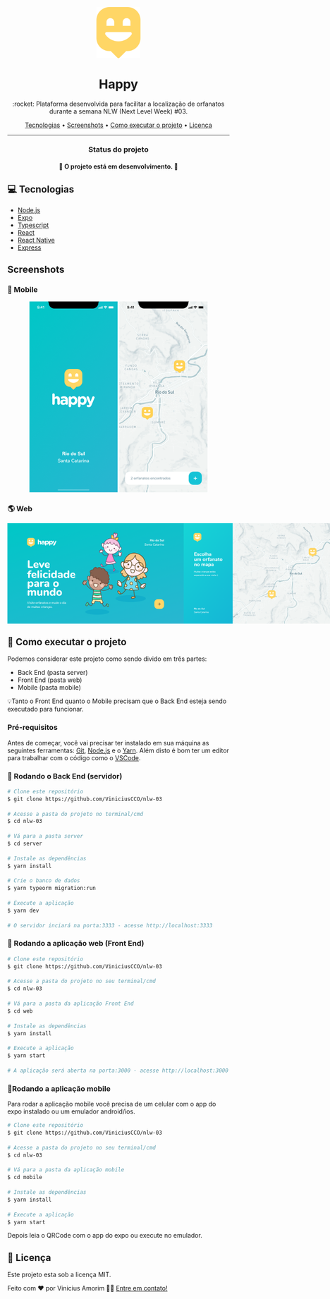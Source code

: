 <p align="center">
   <img src="./assets/logo.svg" alt="Turma" width="100px"/>   
</p>

<h1 align="center" style="font-weight: bold">Happy</h1>

<p align="center">:rocket: Plataforma desenvolvida para facilitar a localização de orfanatos durante a semana NLW (Next Level Week) #03.</p>

<p align="center">
 <a href="#computer-Tecnologias">Tecnologias</a> •
 <a href="#Screenshots">Screenshots</a> • 
 <a href="#rocket-Como-executar-o-projeto">Como executar o projeto</a> • 
 <a href="#memo-licença">Licença</a>
</p>

<hr/>

<div id="status">
    <h3 align="center">Status do projeto</h3>
    <h4 align="center">
      🚧 O projeto está em desenvolvimento. 🚧
    </h4>
  </div>

## :computer: Tecnologias
<ul>
  <li><a href="https://nodejs.org/">Node.js</a></li>
  <li><a href="https://expo.io/">Expo</a></li>
  <li><a href="https://www.typescriptlang.org/">Typescript</a></li>
  <li><a href="https://reactjs.org/">React</a></li>
  <li><a href="https://reactnative.dev/">React Native</a></li>
  <li><a href="https://expressjs.com/en/api.html#express">Express</a></li>
</ul>

## Screenshots

### :iphone:	Mobile
<p align="center">
  <img alt="NextLevelWeek" title="#NextLevelWeek" src="./assets/splash-mobile.png" width="200px">

  <img alt="NextLevelWeek" title="#NextLevelWeek" src="./assets/mapa-mobile.png" width="200px">
</p>

### :earth_americas: Web
<p align="center" style="display: flex; justify-content: space-around; max-width: 820px;">
  <img alt="NextLevelWeek" title="#NextLevelWeek" src="./assets/home.png" width="400px">

  <img alt="NextLevelWeek" title="#NextLevelWeek" src="./assets/mapa.png" width="400px">
</p>

## :rocket: Como executar o projeto

<p>Podemos considerar este projeto como sendo divido em três partes:</p>
<ul>
  <li>Back End (pasta server)</li>
  <li>Front End (pasta web)</li>
  <li>Mobile (pasta mobile)</li>
</ul>

<p>💡Tanto o Front End quanto o Mobile precisam que o Back End esteja sendo executado para funcionar.</p>

### Pré-requisitos

<p>Antes de começar, você vai precisar ter instalado em sua máquina as seguintes ferramentas:
<a href="https://git-scm.com">Git</a>, <a href="https://nodejs.org/">Node.js</a> e o <a href="https://yarnpkg.com/">Yarn</a>. 
Além disto é bom ter um editor para trabalhar com o código como o <a href="https://code.visualstudio.com/">VSCode</a>.</p>

### 🎲 Rodando o Back End (servidor)

```bash
# Clone este repositório
$ git clone https://github.com/ViniciusCCO/nlw-03

# Acesse a pasta do projeto no terminal/cmd
$ cd nlw-03

# Vá para a pasta server
$ cd server

# Instale as dependências
$ yarn install

# Crie o banco de dados
$ yarn typeorm migration:run

# Execute a aplicação
$ yarn dev

# O servidor inciará na porta:3333 - acesse http://localhost:3333 
```

### 🧭 Rodando a aplicação web (Front End)

```bash
# Clone este repositório
$ git clone https://github.com/ViniciusCCO/nlw-03

# Acesse a pasta do projeto no seu terminal/cmd
$ cd nlw-03

# Vá para a pasta da aplicação Front End
$ cd web

# Instale as dependências
$ yarn install

# Execute a aplicação
$ yarn start

# A aplicação será aberta na porta:3000 - acesse http://localhost:3000
```

### 📱Rodando a aplicação mobile

<p>Para rodar a aplicação mobile você precisa de um celular com o app do expo instalado ou um emulador android/ios.</p>

```bash
# Clone este repositório
$ git clone https://github.com/ViniciusCCO/nlw-03

# Acesse a pasta do projeto no seu terminal/cmd
$ cd nlw-03

# Vá para a pasta da aplicação mobile
$ cd mobile

# Instale as dependências
$ yarn install

# Execute a aplicação
$ yarn start
```
<p>Depois leia o QRCode com o app do expo ou execute no emulador.</p>

## :memo: Licença

Este projeto esta sob a licença MIT.

Feito com ❤️ por Vinicius Amorim 👋🏽 [Entre em contato!](https://www.linkedin.com/in/vinicius-amorim-6505/)
